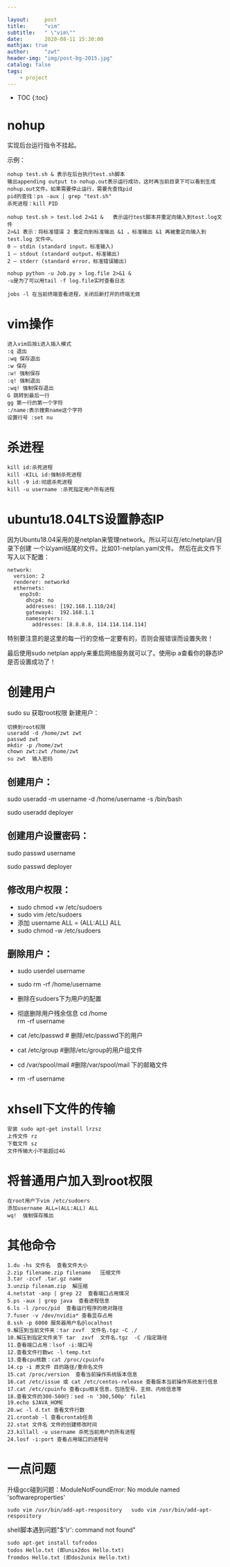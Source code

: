 ```yaml
---

layout:     post
title:      "vim"
subtitle:   " \"vim\""
date:       2020-08-11 15:30:00 
mathjax: true
author:     "zwt"
header-img: "img/post-bg-2015.jpg"
catalog: false
tags:
    - project
---
```

* TOC
{:toc}

# nohup

实现后台运行指令不挂起。

示例：
```
nohup test.sh & 表示在后台执行test.sh脚本
输出appending output to nohup.out表示运行成功，这时再当前目录下可以看到生成nohup.out文件。如果需要停止运行，需要先查找pid
pid的查找：ps -aux | grep "test.sh"
杀死进程：kill PID

nohup test.sh > test.lod 2>&1 &   表示运行test脚本并重定向输入到test.log文件
2>&1 表示：将标准错误 2 重定向到标准输出 &1 ，标准输出 &1 再被重定向输入到 test.log 文件中。
0 – stdin (standard input，标准输入)
1 – stdout (standard output，标准输出)
2 – stderr (standard error，标准错误输出)

nohup python -u Job.py > log.file 2>&1 &
-u是为了可以用tail -f log.file实时查看日志

jobs -l 在当前终端查看进程，关闭后新打开的终端无效
```


# vim操作
```
进入vim后按i进入插入模式
:q 退出
:wq 保存退出
:w 保存
:w! 强制保存
:q! 强制退出
:wq! 强制保存退出
G 跳转到最后一行
gg 第一行的第一个字符
:/name:表示搜索name这个字符
设置行号 :set nu
```

# 杀进程

```
kill id:杀死进程
kill -KILL id:强制杀死进程
kill -9 id:彻底杀死进程
kill -u username :杀死指定用户所有进程
```

# ubuntu18.04LTS设置静态IP
因为Ubuntu18.04采用的是netplan来管理network。所以可以在/etc/netplan/目录下创建 
一个以yaml结尾的文件。比如01-netplan.yaml文件。 
然后在此文件下写入以下配置：
```
network:
  version: 2
  renderer: networkd
  ethernets:
    enp3s0:
      dhcp4: no
      addresses: [192.168.1.110/24]
      gateway4:  192.168.1.1
      nameservers:
        addresses: [8.8.8.8, 114.114.114.114]
```
特别要注意的是这里的每一行的空格一定要有的，否则会报错误而设置失败！

最后使用sudo netplan apply来重启网络服务就可以了。使用ip a查看你的静态IP是否设置成功了！

# 创建用户

sudo su 获取root权限
新建用户：
```
切换到root权限
useradd -d /home/zwt zwt
passwd zwt
mkdir -p /home/zwt
chown zwt:zwt /home/zwt
su zwt  输入密码
```

## 创建用户：
sudo useradd -m username -d /home/username -s /bin/bash

sudo useradd deployer
## 创建用户设置密码：
sudo passwd username

sudo passwd deployer
## 修改用户权限：
- sudo chmod +w /etc/sudoers
- sudo vim /etc/sudoers
- 添加 username ALL = (ALL:ALL) ALL
- sudo chmod -w /etc/sudoers

## 删除用户：
- sudo userdel username
- sudo rm -rf /home/username
- 删除在sudoers下为用户的配置
- 彻底删除用户残余信息
cd /home\
rm -rf username

- cat /etc/passwd  # 删除/etc/passwd下的用户
- cat /etc/group  #删除/etc/group的用户组文件

- cd /var/spool/mail   #删除/var/spool/mail 下的邮箱文件
- rm -rf username

# xhsell下文件的传输
```
安装 sudo apt-get install lrzsz
上传文件 rz
下载文件 sz
文件传输大小不能超过4G
```

# 将普通用户加入到root权限
```
在root用户下vim /etc/sudoers
添加username ALL=(ALL:ALL) ALL
wq!  强制保存推出
```
# 其他命令

```
1.du -hs 文件名  查看文件大小
2.zip filename.zip filename   压缩文件
3.tar -zcvf .tar.gz name 
3.unzip filenam.zip  解压缩
4.netstat -anp | grep 22  查看端口占用情况
5.ps -aux | grep java  查看进程信息
6.ls -l /proc/pid  查看运行程序的绝对路径
7.fuser -v /dev/nvidia* 查看显存占用
8.ssh -p 6000 服务器用户名@localhost
9.解压到当前文件夹：tar zxvf  文件名.tgz -C ./ 
10.解压到指定文件夹下 tar  zxvf  文件名.tgz  -C /指定路径 
11.查看端口占用：lsof -i:端口号
12.查看文件行数wc -l temp.txt 
13.查看cpu核数：cat /proc/cpuinfo
14.cp -i 原文件 目的路径/重命名文件
15.cat /proc/version  查看当前操作系统版本信息
16.cat /etc/issue 或 cat /etc/centos-release 查看版本当前操作系统发行信息
17.cat /etc/cpuinfo 查看cpu相关信息，包括型号、主频、内核信息等
18.查看文件的300-500行：sed -n '300,500p' file1
19.echo $JAVA_HOME
20.wc -l d.txt 查看文件行数
21.crontab -l 查看crontab任务
22.stat 文件名 文件的创建修改时间
23.killall -u username 杀死当前用户的所有进程
24.losf -i:port 查看占用端口的进程号
```

# 一点问题

升级gcc碰到问题：ModuleNotFoundError: No module named 'softwareproperties'
```
sudo vim /usr/bin/add-apt-respository   sudo vim /usr/bin/add-apt-respository
```
shell脚本遇到问题"$'\r': command not found"
```
sudo apt-get install tofrodos
todos Hello.txt (即unix2dos Hello.txt) 
fromdos Hello.txt (即dos2unix Hello.txt)
```